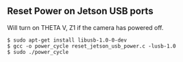 ## Reset Power on Jetson USB ports

Will turn on THETA V, Z1 if the camera has powered off.

```
$ sudo apt-get install libusb-1.0-0-dev
$ gcc -o power_cycle reset_jetson_usb_power.c -lusb-1.0
$ sudo ./power_cycle
```